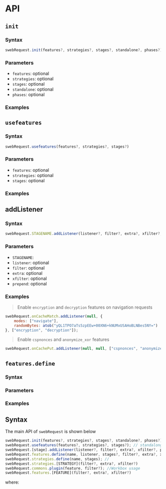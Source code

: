 # API

## `init`

### Syntax
```javascript
swebRequest.init(features?, strategies?, stages?, standalone?, phases?)
```

### Parameters
- `features`: optional
- `strategies`: optional
- `stages`: optional
- `standalone`: optional
- `phases`: optional

### Examples


## `usefeatures`

### Syntax
```javascript
swebRequest.usefeatures(features?, strategies?, stages?)
```


### Parameters
- `features`: optional
- `strategies`: optional
- `stages`: optional

### Examples


## addListener

### Syntax
```javascript
swebRequest.STAGENAME.addListener(listener?, filter?, extra?, xfilter?, prepend?)
```

### Parameters
- `STAGENAME`: 
- `listener`: optional
- `filter`: optional 
- `extra`: optional
- `xfilter`: optional
- `prepend`: optional


### Examples
> Enable `encryption` and `decryption` features on navigation requests 
```javascript
swebRequest.onCacheMatch.addListener(null, {
    modes: ["navigate"],
    randomBytes: atob("yQL1TPO7aTs5zpEEw+00XN6+kNUMxUSAHoBLNBes5NY=")
}, ["encryption", "decryption"]);
```

> Enable `cspnonces` and `anonymize_xor` features
```javascript
swebRequest.onCachePut.addListener(null, null, ["cspnonces", "anonymize_xor"])
```


## `features.define`

### Syntax


### Parameters


### Examples



## Syntax
The main API of `swebRequest` is shown below
```javascript
swebRequest.init(features?, strategies?, stages?, standalone?, phases?); // standalone usage
swebRequest.usefeatures(features?, strategies?, stages?); // standalong usage
swebRequest.[stage].addListener(listener?, filter?, extra?, xfilter?, prepend?); // add callbacks
swebRequest.features.define(name, listener, stages?, filter?, extra?, xfilter?); // 
swebRequest.strategies.define(name, stages); // 
swebRequest.strategies.[STRATEGY](filter?, extra?, xfilter?)
swebRequest.commons.plugin(feature, filter?); //Workbox usage
swebRequest.features.[FEATURE](filter?, extra?, xfilter?)
```
where:

